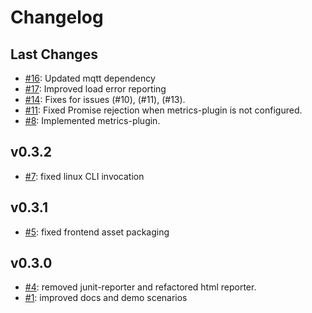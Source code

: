 # Changelog

## Last Changes

- [#16](https://github.com/aixigo/arestocats/pull/16): Updated mqtt dependency
- [#17](https://github.com/aixigo/arestocats/pull/17): Improved load error reporting
- [#14](https://github.com/aixigo/arestocats/pull/14): Fixes for issues (#10), (#11), (#13).
- [#11](https://github.com/aixigo/arestocats/issue/11): Fixed Promise rejection when metrics-plugin is not configured.
- [#8](https://github.com/aixigo/arestocats/pull/8): Implemented metrics-plugin.


## v0.3.2

- [#7](https://github.com/aixigo/arestocats/issues/7): fixed linux CLI invocation


## v0.3.1

- [#5](https://github.com/aixigo/arestocats/issues/5): fixed frontend asset packaging


## v0.3.0

- [#4](https://github.com/aixigo/arestocats/pull/4): removed junit-reporter and refactored html reporter.
- [#1](https://github.com/aixigo/arestocats/issues/1): improved docs and demo scenarios
